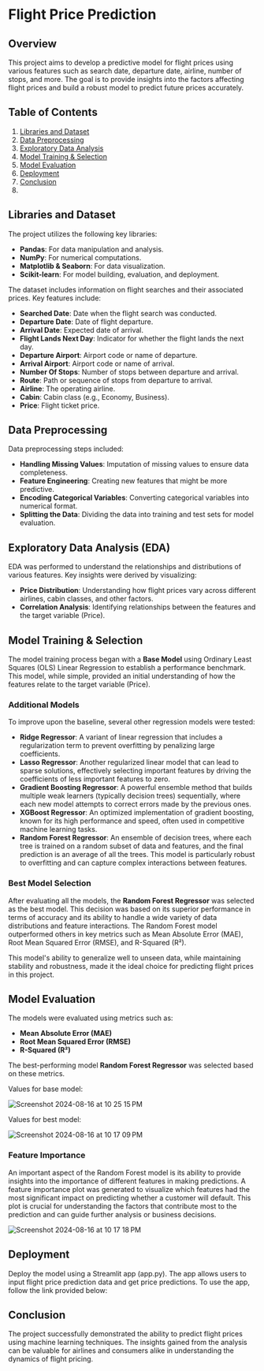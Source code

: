 # Flight Price Prediction

## Overview

This project aims to develop a predictive model for flight prices using various features such as search date, departure date, airline, number of stops, and more. The goal is to provide insights into the factors affecting flight prices and build a robust model to predict future prices accurately.

## Table of Contents

1. [Libraries and Dataset](#libraries-and-dataset)
2. [Data Preprocessing](#data-preprocessing)
3. [Exploratory Data Analysis](#exploratory-data-analysis)
4. [Model Training & Selection](#model-training-&-Selection)
5. [Model Evaluation](#model-evaluation)
6. [Deployment](#deployment)
7. [Conclusion](#conclusion)
8. 
## Libraries and Dataset

The project utilizes the following key libraries:
- **Pandas**: For data manipulation and analysis.
- **NumPy**: For numerical computations.
- **Matplotlib & Seaborn**: For data visualization.
- **Scikit-learn**: For model building, evaluation, and deployment.

The dataset includes information on flight searches and their associated prices. Key features include:
- **Searched Date**: Date when the flight search was conducted.
- **Departure Date**: Date of flight departure.
- **Arrival Date**: Expected date of arrival.
- **Flight Lands Next Day**: Indicator for whether the flight lands the next day.
- **Departure Airport**: Airport code or name of departure.
- **Arrival Airport**: Airport code or name of arrival.
- **Number Of Stops**: Number of stops between departure and arrival.
- **Route**: Path or sequence of stops from departure to arrival.
- **Airline**: The operating airline.
- **Cabin**: Cabin class (e.g., Economy, Business).
- **Price**: Flight ticket price.

## Data Preprocessing

Data preprocessing steps included:
- **Handling Missing Values**: Imputation of missing values to ensure data completeness.
- **Feature Engineering**: Creating new features that might be more predictive.
- **Encoding Categorical Variables**: Converting categorical variables into numerical format.
- **Splitting the Data**: Dividing the data into training and test sets for model evaluation.

## Exploratory Data Analysis (EDA)

EDA was performed to understand the relationships and distributions of various features. Key insights were derived by visualizing:
- **Price Distribution**: Understanding how flight prices vary across different airlines, cabin classes, and other factors.
- **Correlation Analysis**: Identifying relationships between the features and the target variable (Price).

## Model Training & Selection

The model training process began with a **Base Model** using Ordinary Least Squares (OLS) Linear Regression to establish a performance benchmark. This model, while simple, provided an initial understanding of how the features relate to the target variable (Price).

### Additional Models

To improve upon the baseline, several other regression models were tested:
- **Ridge Regressor**: A variant of linear regression that includes a regularization term to prevent overfitting by penalizing large coefficients.
- **Lasso Regressor**: Another regularized linear model that can lead to sparse solutions, effectively selecting important features by driving the coefficients of less important features to zero.
- **Gradient Boosting Regressor**: A powerful ensemble method that builds multiple weak learners (typically decision trees) sequentially, where each new model attempts to correct errors made by the previous ones.
- **XGBoost Regressor**: An optimized implementation of gradient boosting, known for its high performance and speed, often used in competitive machine learning tasks.
- **Random Forest Regressor**: An ensemble of decision trees, where each tree is trained on a random subset of data and features, and the final prediction is an average of all the trees. This model is particularly robust to overfitting and can capture complex interactions between features.

### Best Model Selection

After evaluating all the models, the **Random Forest Regressor** was selected as the best model. This decision was based on its superior performance in terms of accuracy and its ability to handle a wide variety of data distributions and feature interactions. The Random Forest model outperformed others in key metrics such as Mean Absolute Error (MAE), Root Mean Squared Error (RMSE), and R-Squared (R²).

This model's ability to generalize well to unseen data, while maintaining stability and robustness, made it the ideal choice for predicting flight prices in this project.


## Model Evaluation

The models were evaluated using metrics such as:
- **Mean Absolute Error (MAE)**
- **Root Mean Squared Error (RMSE)**
- **R-Squared (R²)**

The best-performing model **Random Forest Regressor** was selected based on these metrics.

Values for base model: 

![Screenshot 2024-08-16 at 10 25 15 PM](https://github.com/user-attachments/assets/09665d61-7533-4f4a-a3b0-61e9c605347c)

Values for best model:

![Screenshot 2024-08-16 at 10 17 09 PM](https://github.com/user-attachments/assets/bfb6ba67-2e54-4de2-9bbb-5d027c149a2c)


### Feature Importance

An important aspect of the Random Forest model is its ability to provide insights into the importance of different features in making predictions. A feature importance plot was generated to visualize which features had the most significant impact on predicting whether a customer will default. This plot is crucial for understanding the factors that contribute most to the prediction and can guide further analysis or business decisions.

![Screenshot 2024-08-16 at 10 17 18 PM](https://github.com/user-attachments/assets/2950e63b-bf09-41d4-a972-6fd5efacb5ab)


## Deployment

Deploy the model using a Streamlit app (app.py). The app allows users to input flight price prediction data and get price predictions. To use the app, follow the link provided below:



## Conclusion

The project successfully demonstrated the ability to predict flight prices using machine learning techniques. The insights gained from the analysis can be valuable for airlines and consumers alike in understanding the dynamics of flight pricing.

